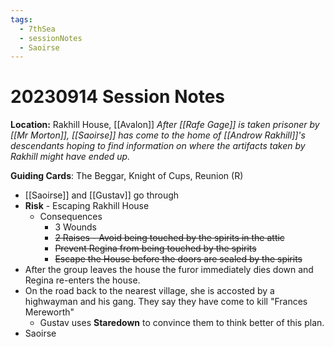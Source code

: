 ```yaml
---
tags:
  - 7thSea
  - sessionNotes
  - Saoirse
---
```

# 20230914 Session Notes
**Location:** Rakhill House, [[Avalon]]
*After [[Rafe Gage]] is taken prisoner by [[Mr Morton]], [[Saoirse]] has come to the home of [[Androw Rakhill]]'s descendants hoping to find information on where the artifacts taken by Rakhill might have ended up.*

**Guiding Cards**: The Beggar, Knight of Cups, Reunion (R)

- [[Saoirse]] and [[Gustav]] go through 
- **Risk** - Escaping Rakhill House
	- Consequences
		- 3 Wounds
		- ~~2 Raises - Avoid being touched by the spirits in the attic~~
		- ~~Prevent Regina from being touched by the spirits~~
		- ~~Escape the House before the doors are sealed by the spirits~~
- After the group leaves the house the furor immediately dies down and Regina re-enters the house.
- On the road back to the nearest village, she is accosted by a highwayman and his gang.  They say they have come to kill "Frances Mereworth"
	- Gustav uses **Staredown** to convince them to think better of this plan.
- Saoirse 